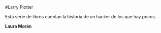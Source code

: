 #Larry Plotter

Esta serie de libros cuentan la historia de un hacker de los que hay pocos.


**Laura Morán**